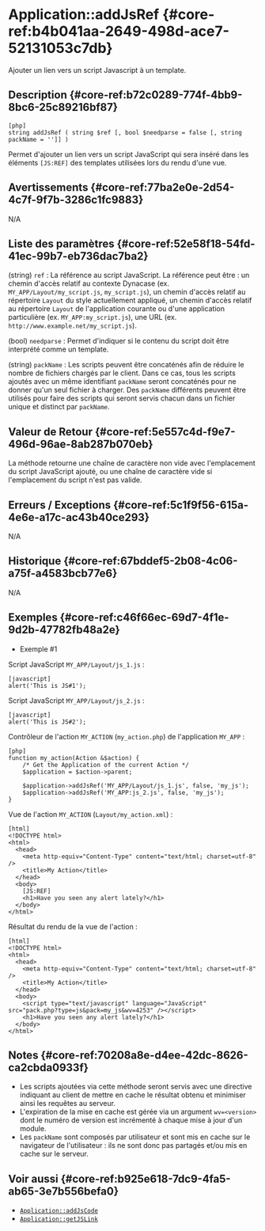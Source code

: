 # Application::addJsRef {#core-ref:b4b041aa-2649-498d-ace7-52131053c7db}

<div class="short-description">
Ajouter un lien vers un script Javascript à un template.
</div>

<!-- <div class="applicability"></div> -->

## Description {#core-ref:b72c0289-774f-4bb9-8bc6-25c89216bf87}


    [php]
    string addJsRef ( string $ref [, bool $needparse = false [, string packName = '']] )

Permet d'ajouter un lien vers un script JavaScript qui sera inséré dans les
éléments `[JS:REF]` des templates utilisées lors du rendu d'une vue.

## Avertissements {#core-ref:77ba2e0e-2d54-4c7f-9f7b-3286c1fc9883}

N/A

## Liste des paramètres {#core-ref:52e58f18-54fd-41ec-99b7-eb736dac7ba2}

(string) `ref`
:   La référence au script JavaScript.
    La référence peut être : un chemin d'accès relatif au contexte Dynacase (ex.
    `MY_APP/Layout/my_script.js`, `my_script.js`), un chemin d'accès relatif au
    répertoire `Layout` du style actuellement appliqué, un chemin d'accès
    relatif au répertoire `Layout` de l'application courante ou d'une
    application particulière (ex. `MY_APP:my_script.js`), une URL (ex.
    `http://www.example.net/my_script.js`).

(bool) `needparse`
:   Permet d'indiquer si le contenu du script doit être interprété comme un template.

(string) `packName`
:   Les scripts peuvent être concaténés afin de réduire le nombre de fichiers
    chargés par le client. Dans ce cas, tous les scripts ajoutés avec un même
    identifiant `packName` seront concaténés pour ne donner qu'un seul fichier à
    charger. Des `packName` différents peuvent être utilisés pour faire des
    scripts qui seront servis chacun dans un fichier unique et distinct par
    `packName`.

## Valeur de Retour {#core-ref:5e557c4d-f9e7-496d-96ae-8ab287b070eb}

La méthode retourne une chaîne de caractère non vide avec l'emplacement du
script JavaScript ajouté, ou une chaîne de caractère vide si l'emplacement du
script n'est pas valide.

## Erreurs / Exceptions {#core-ref:5c1f9f56-615a-4e6e-a17c-ac43b40ce293}

N/A

## Historique {#core-ref:67bddef5-2b08-4c06-a75f-a4583bcb77e6}

N/A

## Exemples {#core-ref:c46f66ec-69d7-4f1e-9d2b-47782fb48a2e}

- Exemple #1

Script JavaScript `MY_APP/Layout/js_1.js` :


    [javascript]
    alert('This is JS#1');

Script JavaScript `MY_APP/Layout/js_2.js` :


    [javascript]
    alert('This is JS#2');

Contrôleur de l'action `MY_ACTION` (`my_action.php`) de l'application `MY_APP` :


    [php]
    function my_action(Action &$action) {
        /* Get the Application of the current Action */
        $application = $action->parent;
        
        $application->addJsRef('MY_APP/Layout/js_1.js', false, 'my_js');
        $application->addJsRef('MY_APP:js_2.js', false, 'my_js');
    }

Vue de l'action `MY_ACTION` (`Layout/my_action.xml`) :


    [html]
    <!DOCTYPE html>
    <html>
      <head>
        <meta http-equiv="Content-Type" content="text/html; charset=utf-8" />
        <title>My Action</title>
      </head>
      <body>
        [JS:REF]
        <h1>Have you seen any alert lately?</h1>
      </body>
    </html>

Résultat du rendu de la vue de l'action :


    [html]
    <!DOCTYPE html>
    <html>
      <head>
        <meta http-equiv="Content-Type" content="text/html; charset=utf-8" />
        <title>My Action</title>
      </head>
      <body>
        <script type="text/javascript" language="JavaScript" src="pack.php?type=js&pack=my_js&wv=4253" /></script>
        <h1>Have you seen any alert lately?</h1>
      </body>
    </html>

## Notes {#core-ref:70208a8e-d4ee-42dc-8626-ca2cbda0933f}

- Les scripts ajoutées via cette méthode seront servis avec une directive 
indiquant au client de mettre en cache le résultat obtenu et minimiser ainsi les
requêtes au serveur.
- L'expiration de la mise en cache est gérée via un argument `wv=<version>` dont
le numéro de version est incrémenté à chaque mise à jour d'un module.
- Les `packName` sont composés par utilisateur et sont mis en cache sur le 
navigateur de l'utilisateur : ils ne sont donc pas partagés et/ou mis en cache 
sur le serveur.

## Voir aussi {#core-ref:b925e618-7dc9-4fa5-ab65-3e7b556befa0}

- [`Application::addJsCode`](#core-ref:49a8e28b-f286-45d7-b9e0-cc3591a8efde)
- [`Application::getJSLink`](#core-ref:95056b5d-5002-4a5d-bc26-31595fad9afd)
